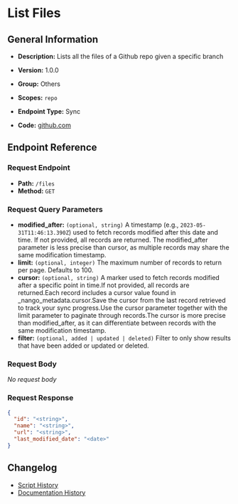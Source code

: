 # List Files

## General Information

- **Description:** Lists all the files of a Github repo given a specific branch

- **Version:** 1.0.0
- **Group:** Others
- **Scopes:** `repo`
- **Endpoint Type:** Sync
- **Code:** [github.com](https://github.com/NangoHQ/integration-templates/tree/main/integrations/github/syncs/list-files.ts)


## Endpoint Reference

### Request Endpoint

- **Path:** `/files`
- **Method:** `GET`

### Request Query Parameters

- **modified_after:** `(optional, string)` A timestamp (e.g., `2023-05-31T11:46:13.390Z`) used to fetch records modified after this date and time. If not provided, all records are returned. The modified_after parameter is less precise than cursor, as multiple records may share the same modification timestamp.
- **limit:** `(optional, integer)` The maximum number of records to return per page. Defaults to 100.
- **cursor:** `(optional, string)` A marker used to fetch records modified after a specific point in time.If not provided, all records are returned.Each record includes a cursor value found in _nango_metadata.cursor.Save the cursor from the last record retrieved to track your sync progress.Use the cursor parameter together with the limit parameter to paginate through records.The cursor is more precise than modified_after, as it can differentiate between records with the same modification timestamp.
- **filter:** `(optional, added | updated | deleted)` Filter to only show results that have been added or updated or deleted.

### Request Body

_No request body_

### Request Response

```json
{
  "id": "<string>",
  "name": "<string>",
  "url": "<string>",
  "last_modified_date": "<date>"
}
```

## Changelog

- [Script History](https://github.com/NangoHQ/integration-templates/commits/main/integrations/github/syncs/list-files.ts)
- [Documentation History](https://github.com/NangoHQ/integration-templates/commits/main/integrations/github/syncs/list-files.md)

<!-- END  GENERATED CONTENT -->

